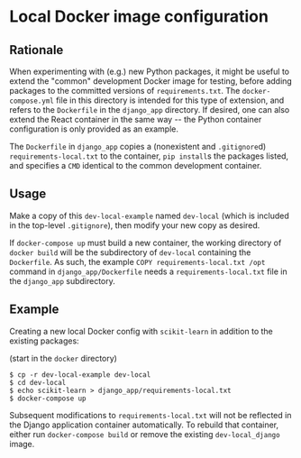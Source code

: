 Local Docker image configuration
================================

Rationale
---------

When experimenting with (e.g.) new Python packages, it might be useful to
extend the "common" development Docker image for testing, before adding
packages to the committed versions of `requirements.txt`. The 
`docker-compose.yml` file in this directory is intended for this type of
extension, and refers to the `Dockerfile` in the `django_app` directory.
If desired, one can also extend the React container in the same way -- the
Python container configuration is only provided as an example.

The `Dockerfile` in `django_app` copies a (nonexistent and `.gitignore`d)
`requirements-local.txt` to the container, `pip install`s the packages listed,
and specifies a `CMD` identical to the common development container.

Usage
-----

Make a copy of this `dev-local-example` named `dev-local` (which is included
in the top-level `.gitignore`), then modify your new copy as desired.

If `docker-compose up` must build a new container, the working directory of
`docker build` will be the subdirectory of `dev-local` containing the
`Dockerfile`. As such, the example `COPY requirements-local.txt /opt` command
in `django_app/Dockerfile` needs a `requirements-local.txt` file in the
`django_app` subdirectory.

Example
-------

Creating a new local Docker config with `scikit-learn` in addition to the
existing packages:

(start in the `docker` directory)

```
$ cp -r dev-local-example dev-local
$ cd dev-local
$ echo scikit-learn > django_app/requirements-local.txt
$ docker-compose up
```

Subsequent modifications to `requirements-local.txt` will not be reflected in
the Django application container automatically. To rebuild that container,
either run `docker-compose build` or remove the existing `dev-local_django`
image.
